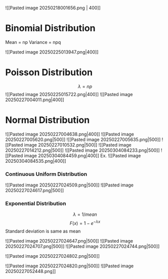 ![[Pasted image 20250218001656.png | 400]]

# Binomial Distribution

Mean = np
Variance = npq

![[Pasted image 20250225013947.png|400]]

# Poisson Distribution

$$ \lambda = np$$
![[Pasted image 20250225015722.png|400]]
![[Pasted image 20250227004011.png|400]]
# Normal Distribution

![[Pasted image 20250227004638.png|400]]
![[Pasted image 20250227005620.png|500]]
![[Pasted image 20250227005635.png|500]]
![[Pasted image 20250227010532.png|500]]
![[Pasted image 20250227014212.png|500]]
![[Pasted image 20250304084233.png|500]]
![[Pasted image 20250304084459.png|400]]
Ex.
![[Pasted image 20250304084535.png|400]]
### Continuous Uniform Distribution

![[Pasted image 20250227024509.png|500]]
![[Pasted image 20250227024617.png|500]]

### Exponential Distribution

$$\lambda = 1/mean$$
$$F(x) = 1 - e^{-\lambda x}$$
Standard deviation is same as mean

![[Pasted image 20250227024647.png|500]]
![[Pasted image 20250227024707.png|500]]
![[Pasted image 20250227024744.png|500]]

![[Pasted image 20250227024802.png|500]]

![[Pasted image 20250227024820.png|500]]
![[Pasted image 20250227052448.png]]